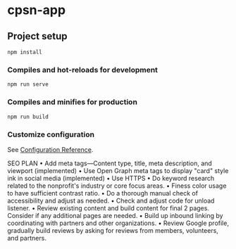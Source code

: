 # cpsn-app

## Project setup
```
npm install
```

### Compiles and hot-reloads for development
```
npm run serve
```

### Compiles and minifies for production
```
npm run build
```

### Customize configuration
See [Configuration Reference](https://cli.vuejs.org/config/).


SEO PLAN
• Add meta tags—Content type, title, meta description, and viewport (implemented)
• Use Open Graph meta tags to display "card" style ink in social media (implemented)
• Use HTTPS
• Do keyword research related to the nonprofit's industry or core focus areas.
• Finess color usage to have sufficient contrast ratio.
• Do a thorough manual check of accessibility and adjust as needed.
• Check and adjust code for unload listener.
• Review existing content and build content for final 2 pages. Consider if any additional pages are needed.
• Build up inbound linking by coordinating with partners and other organizations.
• Review Google profile, gradually build reviews by asking for reviews from members, volunteers, and partners.